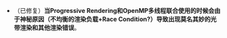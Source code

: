 - （已修复）**当Progressive Rendering和OpenMP多线程联合使用的时候会由于神秘原因（不均衡的渲染负载+Race Condition?）导致出现莫名其妙的光带渲染和其他渲染错误**。